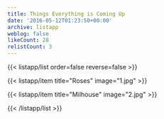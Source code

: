```yaml
---
title: Things Everything is Coming Up
date: '2016-05-12T01:23:50+00:00'
archive: listapp
weblog: false
likeCount: 28
relistCount: 3
---
```



{{< listapp/list order=false reverse=false >}}

   {{< listapp/item title="Roses"
      image="1.jpg" >}}

   {{< listapp/item title="Milhouse"
      image="2.jpg" >}}

{{< /listapp/list >}}
